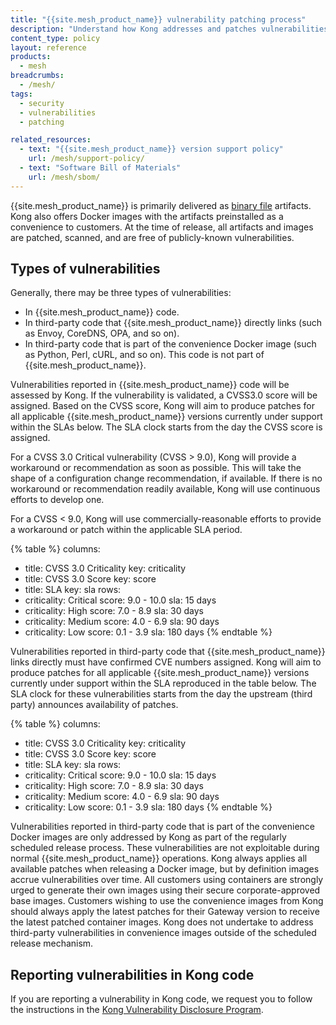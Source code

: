 ```yaml
---
title: "{{site.mesh_product_name}} vulnerability patching process"
description: "Understand how Kong addresses and patches vulnerabilities in {{site.mesh_product_name}} binaries, third-party dependencies, and Docker images."
content_type: policy
layout: reference
products:
  - mesh
breadcrumbs:
  - /mesh/
tags:
  - security
  - vulnerabilities
  - patching

related_resources:
  - text: "{{site.mesh_product_name}} version support policy"
    url: /mesh/support-policy/
  - text: "Software Bill of Materials"
    url: /mesh/sbom/
---
```


{{site.mesh_product_name}} is primarily delivered as [binary file](/mesh/install) artifacts. Kong also offers Docker images with the artifacts preinstalled as a convenience to customers. At the time of release, all artifacts and images are patched, scanned, and are free of publicly-known vulnerabilities. 

## Types of vulnerabilities

Generally, there may be three types of vulnerabilities:
* In {{site.mesh_product_name}} code.
* In third-party code that {{site.mesh_product_name}} directly links (such as Envoy, CoreDNS, OPA, and so on).
* In third-party code that is part of the convenience Docker image (such as Python, Perl, cURL, and so on). This code is not part of {{site.mesh_product_name}}.

Vulnerabilities reported in {{site.mesh_product_name}} code will be assessed by Kong. If the vulnerability is validated, a CVSS3.0 score will be assigned. Based on the CVSS score, Kong will aim to produce patches for all applicable {{site.mesh_product_name}} versions currently under support within the SLAs below. The SLA clock starts from the day the CVSS score is assigned.

For a CVSS 3.0 Critical vulnerability (CVSS > 9.0), Kong will provide a workaround or recommendation as soon as possible. This will take the shape of a configuration change recommendation, if available. If there is no workaround or recommendation readily available, Kong will use continuous efforts to develop one. 

For a CVSS < 9.0, Kong will use commercially-reasonable efforts to provide a workaround or patch within the applicable SLA period.
<!-- vale off -->
{% table %}
columns:
  - title: CVSS 3.0 Criticality
    key: criticality
  - title: CVSS 3.0 Score
    key: score
  - title: SLA
    key: sla
rows:
  - criticality: Critical
    score: 9.0 - 10.0
    sla: 15 days
  - criticality: High
    score: 7.0 - 8.9
    sla: 30 days
  - criticality: Medium
    score: 4.0 - 6.9
    sla: 90 days
  - criticality: Low
    score: 0.1 - 3.9
    sla: 180 days
{% endtable %}
<!-- vale on -->

Vulnerabilities reported in third-party code that {{site.mesh_product_name}} links directly must have confirmed CVE numbers assigned. Kong will aim to produce patches for all applicable {{site.mesh_product_name}} versions currently under support within the SLA reproduced in the table below. The SLA clock for these vulnerabilities starts from the day the upstream (third party) announces availability of patches.  
<!-- vale off -->
{% table %}
columns:
  - title: CVSS 3.0 Criticality
    key: criticality
  - title: CVSS 3.0 Score
    key: score
  - title: SLA
    key: sla
rows:
  - criticality: Critical
    score: 9.0 - 10.0
    sla: 15 days
  - criticality: High
    score: 7.0 - 8.9
    sla: 30 days
  - criticality: Medium
    score: 4.0 - 6.9
    sla: 90 days
  - criticality: Low
    score: 0.1 - 3.9
    sla: 180 days
{% endtable %}
<!-- vale on -->
Vulnerabilities reported in third-party code that is part of the convenience Docker images are only addressed by Kong as part of the regularly scheduled release process. These vulnerabilities are not exploitable during normal {{site.mesh_product_name}} operations. Kong always applies all available patches when releasing a Docker image, but by definition images accrue vulnerabilities over time. All customers using containers are strongly urged to generate their own images using their secure corporate-approved base images. Customers wishing to use the convenience images from Kong should always apply the latest patches for their Gateway version to receive the latest patched container images. Kong does not undertake to address third-party vulnerabilities in convenience images outside of the scheduled release mechanism.

## Reporting vulnerabilities in Kong code

If you are reporting a vulnerability in Kong code, we request you to follow the instructions in the [Kong Vulnerability Disclosure Program](https://konghq.com/compliance/bug-bounty). 
